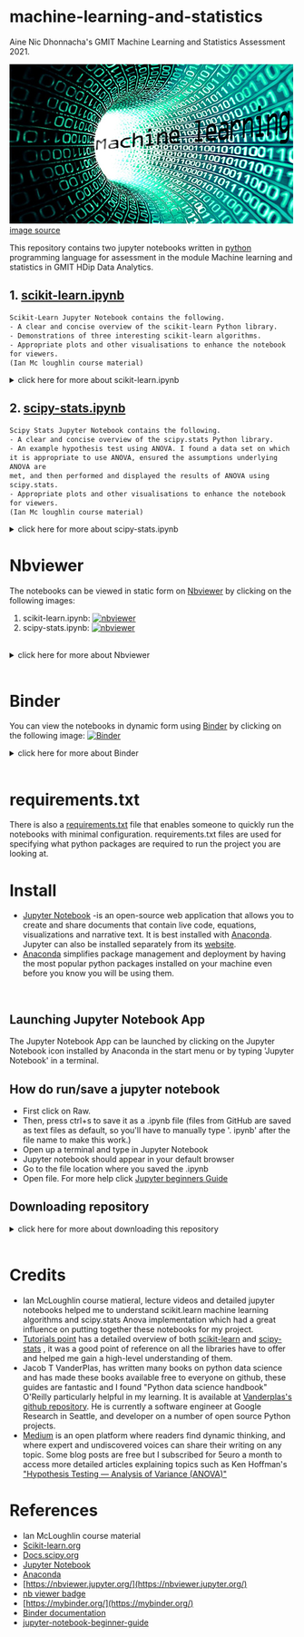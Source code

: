 # machine-learning-and-statistics
Aine Nic Dhonnacha's GMIT Machine Learning and Statistics Assessment 2021. 

![image](https://github.com/AineNicD/machine-learning-and-statistics/blob/main/images/Machine.learning.jpg) 
[image source](https://verify.wiki/wiki/File:Machine.learning.jpg)

This repository contains two jupyter notebooks written in [python](https://www.python.org/) programming language for assessment in the module Machine learning and statistics in GMIT HDip Data Analytics. 
## 1. [scikit-learn.ipynb](https://github.com/AineNicD/machine-learning-and-statistics/blob/main/scikit-learn.ipynb) 
~~~
Scikit-Learn Jupyter Notebook contains the following.
- A clear and concise overview of the scikit-learn Python library.
- Demonstrations of three interesting scikit-learn algorithms. 
- Appropriate plots and other visualisations to enhance the notebook for viewers.
(Ian Mc loughlin course material)
~~~ 
 <details><summary>click here for more about scikit-learn.ipynb</summary>
<p>
 Will be adding more detail here when reviewing the notebook
 </p>
</details>


## 2. [scipy-stats.ipynb](https://github.com/AineNicD/machine-learning-and-statistics/blob/main/scipy-stats.ipynb)
~~~
Scipy Stats Jupyter Notebook contains the following.
- A clear and concise overview of the scipy.stats Python library.
- An example hypothesis test using ANOVA. I found a data set on which
it is appropriate to use ANOVA, ensured the assumptions underlying ANOVA are
met, and then performed and displayed the results of ANOVA using scipy.stats.
- Appropriate plots and other visualisations to enhance the notebook for viewers.
(Ian Mc loughlin course material)
~~~ 
 <details><summary>click here for more about scipy-stats.ipynb</summary>
<p>
  Will be adding more detail here when reviewing the notebook

 </p>
</details>

# Nbviewer

The notebooks can be viewed in static form on [Nbviewer](https://nbviewer.org/) by clicking on the following images:
1. scikit-learn.ipynb: [![nbviewer](https://raw.githubusercontent.com/jupyter/design/master/logos/Badges/nbviewer_badge.svg)](https://nbviewer.jupyter.org/github/AineNicD/machine-learning-and-statistics/blob/main/scikit-learn.ipynb)
2. scipy-stats.ipynb: [![nbviewer](https://raw.githubusercontent.com/jupyter/design/master/logos/Badges/nbviewer_badge.svg)](https://nbviewer.jupyter.org/github/AineNicD/machine-learning-and-statistics/blob/main/scipy-stats.ipynb)
 
<br>

<details><summary>click here for more about Nbviewer</summary>
<p>
Nbviewer is a web application that lets you enter the URL of a Jupyter Notebook file, renders that notebook as a static HTML web page, and gives you a stable link to that page which you can share with others. There is also an option to download the notebook in the top right corner. 
 
 
![image](https://github.com/AineNicD/machine-learning-and-statistics/blob/main/images/nbviewerDownload.png)

<br>
 
 </p>
</details>
 
 <br>
 
 # Binder
You can view the notebooks in dynamic form using [Binder](https://mybinder.org/) by clicking on the following image:
[![Binder](https://mybinder.org/badge_logo.svg)](https://mybinder.org/v2/gh/AineNicD/machine-learning-and-statistics/HEAD)

<details><summary>click here for more about Binder</summary>
<p>
 Binder is an open-source service for making GitHub repositorys interactive. With the click of a button, users get a virtual compute environment where they can run your code and reproduce your results. It's also a great way to test whether you've defined all the dependencies for your project.  

  </p>
</details>

<br>

# requirements.txt

There is also a [requirements.txt](https://github.com/AineNicD/machine-learning-and-statistics/blob/main/requirements.txt) file that enables someone to quickly run the notebooks with minimal configuration. requirements.txt files are used for specifying what python packages are required to run the project you are looking at.


# Install
- [Jupyter Notebook](https://jupyter.org/) -is an open-source web application that allows you to create and share documents that contain live code, equations, visualizations and narrative text. It is best installed with [Anaconda](https://www.anaconda.com/). Jupyter can also be installed separately from its [website](https://jupyter.org/).
- [Anaconda](https://www.anaconda.com/) simplifies package management and deployment by having the most popular python packages installed on your machine even before you know you will be using them. 

<br>

## Launching Jupyter Notebook App
The Jupyter Notebook App can be launched by clicking on the Jupyter Notebook icon installed by Anaconda in the start menu or by typing 'Jupyter Notebook' in a terminal.

## How do run/save a jupyter notebook
- First click on Raw.
- Then, press ctrl+s to save it as a .ipynb file (files from GitHub are saved as text files as default, so you'll have to manually type '. ipynb' after the file name to make this work.)
- Open up a terminal and type in Jupyter Notebook
- Jupyter notebook should appear in your default browser 
- Go to the file location where you saved the .ipynb
- Open file.
For more help click [Jupyter beginners Guide](https://jupyter-notebook-beginner-guide.readthedocs.io/en/latest/execute.html)

## Downloading repository
<details><summary>click here for more about downloading this repository</summary>
<p>
 <b> You can also download this repository: </b>

Click on the green code button at the top right, go to "Clone or download" drop down menu and copy below url:
https://github.com/AineNicD/machine-learning-and-statistics.git

 ![](https://github.com/AineNicD/machine-learning-and-statistics/blob/main/images/howtodownload.png)
 
 Open up a terminal and run the command below to clone the repository locally on your machine:
 - git clone https://github.com/AineNicD/machine-learning-and-statistics.git

It can also be downloaded as a zip folder. 
 

 <b> How to execute the notebook </b>>
 - Launch the Jupyter Notebook App.
 - In the Notebook Dashboard navigate to find the notebook: clicking on its name will open it in a new browser tab.
 - Click on the menu Help -> User Interface Tour for an overview of the Jupyter Notebook App user interface.
 - You can run the notebook document step-by-step (one cell a time) by pressing shift + enter.
 - You can run the whole notebook in a single step by clicking on the menu Cell -> Run All.
 - To restart the kernel, click on the menu Kernel -> Restart. 
[Executing a notebook](https://jupyter-notebook-beginner-guide.readthedocs.io/en/latest/execute.html)


Note: Modifications to the notebooks are automatically saved every few minutes. To avoid modifying the original notebook, make a copy of the notebook document (menu File -> Make a copy …) and save the modifications on the copy. 
 
For more information on how to use Jupyter notebook visit: [jupyter-notebook-beginner-guide](https://jupyter-notebook-beginner-guide.readthedocs.io/en/latest/what_is_jupyter.html#notebook-app)

   </p>
</details>

<br>

# Credits 

* Ian McLoughlin course matieral, lecture videos and detailed jupyter notebooks helped me to understand scikit.learn machine learning algorithms and scipy.stats Anova implementation which had a great influence on putting together these notebooks for my project. 
* [Tutorials point](https://www.tutorialspoint.com/index.htm) has a detailed overview of both [scikit-learn](https://www.tutorialspoint.com/scikit_learn/index.htm) and [scipy-stats](https://www.tutorialspoint.com/scipy/scipy_stats.htm) , it was a good point of reference on all the libraries have to offer and helped me gain a high-level understanding of them. 
* Jacob T VanderPlas, has written many books on python data science and has made these books available free to everyone on github, these guides are fantastic and I found	"Python data science handbook" O'Reilly particularly helpful in my learning. It is available at [Vanderplas's github repository](https://jakevdp.github.io/PythonDataScienceHandbook/). He is currently a software engineer at Google Research in Seattle, and developer on a number of open source Python projects.
* [Medium](https://medium.com/) is an open platform where readers find dynamic thinking, and where expert and undiscovered voices can share their writing on any topic. Some blog posts are free but I subscribed for 5euro a month to access more detailed articles explaining topics such as Ken Hoffman's
[ "Hypothesis Testing — Analysis of Variance (ANOVA)"](https://medium.com/analytics-vidhya/hypothesis-testing-analysis-of-variance-anova-52c3df0fbc80) 
   


# References
* Ian McLoughlin course material 
* [Scikit-learn.org](https://scikit-learn.org/stable/)
* [Docs.scipy.org](https://docs.scipy.org/doc/scipy/reference/stats.html)
* [Jupyter Notebook](https://jupyter.org/)
* [Anaconda](https://www.anaconda.com/)
* [https://nbviewer.jupyter.org/](https://nbviewer.jupyter.org/)
* [nb viewer badge](https://github.com/jupyter/nbviewer/issues/714)
* [https://mybinder.org/](https://mybinder.org/)
* [Binder documentation](https://mybinder.readthedocs.io/en/latest/introduction.html)
* [jupyter-notebook-beginner-guide](https://jupyter-notebook-beginner-guide.readthedocs.io/en/latest/what_is_jupyter.html#notebook-app)
